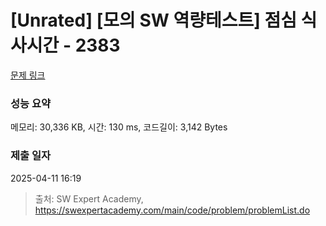 # [Unrated] [모의 SW 역량테스트] 점심 식사시간 - 2383 

[문제 링크](https://swexpertacademy.com/main/code/problem/problemDetail.do?contestProbId=AV5-BEE6AK0DFAVl) 

### 성능 요약

메모리: 30,336 KB, 시간: 130 ms, 코드길이: 3,142 Bytes

### 제출 일자

2025-04-11 16:19



> 출처: SW Expert Academy, https://swexpertacademy.com/main/code/problem/problemList.do